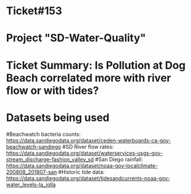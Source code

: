 # Ticket#153
# Project "SD-Water-Quality"
# Ticket Summary: Is Pollution at Dog Beach correlated more with river flow or with tides?
# Datasets being used 
#Beachwatch bacteria counts: https://data.sandiegodata.org/dataset/ceden-waterboards-ca-gov-beachwatch-sandiego
#SD River flow rates: https://data.sandiegodata.org/dataset/waterservices-usgs-gov-stream_discharge-fashion_valley_sd
#San Diego rainfall: https://data.sandiegodata.org/dataset/noaa-gov-localclimate-200808_201807-san
#Historic tide data: https://data.sandiegodata.org/dataset/tidesandcurrents-noaa-gov-water_levels-la_jolla

